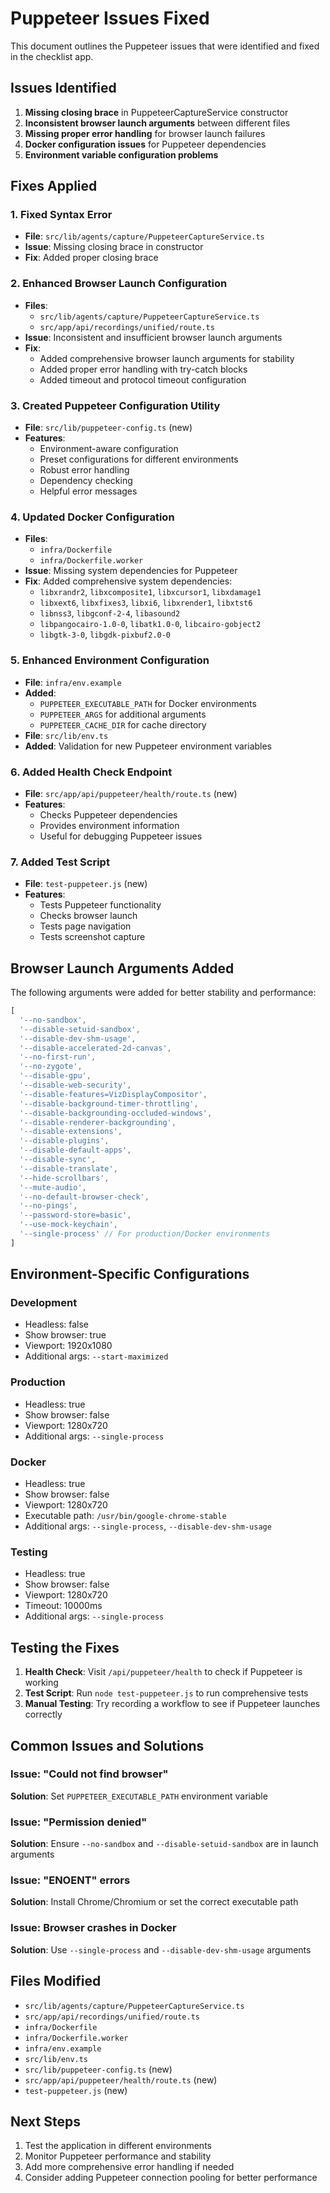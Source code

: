 # Puppeteer Issues Fixed

This document outlines the Puppeteer issues that were identified and fixed in the checklist app.

## Issues Identified

1. **Missing closing brace** in PuppeteerCaptureService constructor
2. **Inconsistent browser launch arguments** between different files
3. **Missing proper error handling** for browser launch failures
4. **Docker configuration issues** for Puppeteer dependencies
5. **Environment variable configuration problems**

## Fixes Applied

### 1. Fixed Syntax Error
- **File**: `src/lib/agents/capture/PuppeteerCaptureService.ts`
- **Issue**: Missing closing brace in constructor
- **Fix**: Added proper closing brace

### 2. Enhanced Browser Launch Configuration
- **Files**: 
  - `src/lib/agents/capture/PuppeteerCaptureService.ts`
  - `src/app/api/recordings/unified/route.ts`
- **Issue**: Inconsistent and insufficient browser launch arguments
- **Fix**: 
  - Added comprehensive browser launch arguments for stability
  - Added proper error handling with try-catch blocks
  - Added timeout and protocol timeout configuration

### 3. Created Puppeteer Configuration Utility
- **File**: `src/lib/puppeteer-config.ts` (new)
- **Features**:
  - Environment-aware configuration
  - Preset configurations for different environments
  - Robust error handling
  - Dependency checking
  - Helpful error messages

### 4. Updated Docker Configuration
- **Files**: 
  - `infra/Dockerfile`
  - `infra/Dockerfile.worker`
- **Issue**: Missing system dependencies for Puppeteer
- **Fix**: Added comprehensive system dependencies:
  - `libxrandr2`, `libxcomposite1`, `libxcursor1`, `libxdamage1`
  - `libxext6`, `libxfixes3`, `libxi6`, `libxrender1`, `libxtst6`
  - `libnss3`, `libgconf-2-4`, `libasound2`
  - `libpangocairo-1.0-0`, `libatk1.0-0`, `libcairo-gobject2`
  - `libgtk-3-0`, `libgdk-pixbuf2.0-0`

### 5. Enhanced Environment Configuration
- **File**: `infra/env.example`
- **Added**:
  - `PUPPETEER_EXECUTABLE_PATH` for Docker environments
  - `PUPPETEER_ARGS` for additional arguments
  - `PUPPETEER_CACHE_DIR` for cache directory
- **File**: `src/lib/env.ts`
- **Added**: Validation for new Puppeteer environment variables

### 6. Added Health Check Endpoint
- **File**: `src/app/api/puppeteer/health/route.ts` (new)
- **Features**:
  - Checks Puppeteer dependencies
  - Provides environment information
  - Useful for debugging Puppeteer issues

### 7. Added Test Script
- **File**: `test-puppeteer.js` (new)
- **Features**:
  - Tests Puppeteer functionality
  - Checks browser launch
  - Tests page navigation
  - Tests screenshot capture

## Browser Launch Arguments Added

The following arguments were added for better stability and performance:

```javascript
[
  '--no-sandbox',
  '--disable-setuid-sandbox',
  '--disable-dev-shm-usage',
  '--disable-accelerated-2d-canvas',
  '--no-first-run',
  '--no-zygote',
  '--disable-gpu',
  '--disable-web-security',
  '--disable-features=VizDisplayCompositor',
  '--disable-background-timer-throttling',
  '--disable-backgrounding-occluded-windows',
  '--disable-renderer-backgrounding',
  '--disable-extensions',
  '--disable-plugins',
  '--disable-default-apps',
  '--disable-sync',
  '--disable-translate',
  '--hide-scrollbars',
  '--mute-audio',
  '--no-default-browser-check',
  '--no-pings',
  '--password-store=basic',
  '--use-mock-keychain',
  '--single-process' // For production/Docker environments
]
```

## Environment-Specific Configurations

### Development
- Headless: false
- Show browser: true
- Viewport: 1920x1080
- Additional args: `--start-maximized`

### Production
- Headless: true
- Show browser: false
- Viewport: 1280x720
- Additional args: `--single-process`

### Docker
- Headless: true
- Show browser: false
- Viewport: 1280x720
- Executable path: `/usr/bin/google-chrome-stable`
- Additional args: `--single-process`, `--disable-dev-shm-usage`

### Testing
- Headless: true
- Show browser: false
- Viewport: 1280x720
- Timeout: 10000ms
- Additional args: `--single-process`

## Testing the Fixes

1. **Health Check**: Visit `/api/puppeteer/health` to check if Puppeteer is working
2. **Test Script**: Run `node test-puppeteer.js` to run comprehensive tests
3. **Manual Testing**: Try recording a workflow to see if Puppeteer launches correctly

## Common Issues and Solutions

### Issue: "Could not find browser"
**Solution**: Set `PUPPETEER_EXECUTABLE_PATH` environment variable

### Issue: "Permission denied"
**Solution**: Ensure `--no-sandbox` and `--disable-setuid-sandbox` are in launch arguments

### Issue: "ENOENT" errors
**Solution**: Install Chrome/Chromium or set the correct executable path

### Issue: Browser crashes in Docker
**Solution**: Use `--single-process` and `--disable-dev-shm-usage` arguments

## Files Modified

- `src/lib/agents/capture/PuppeteerCaptureService.ts`
- `src/app/api/recordings/unified/route.ts`
- `infra/Dockerfile`
- `infra/Dockerfile.worker`
- `infra/env.example`
- `src/lib/env.ts`
- `src/lib/puppeteer-config.ts` (new)
- `src/app/api/puppeteer/health/route.ts` (new)
- `test-puppeteer.js` (new)

## Next Steps

1. Test the application in different environments
2. Monitor Puppeteer performance and stability
3. Add more comprehensive error handling if needed
4. Consider adding Puppeteer connection pooling for better performance

